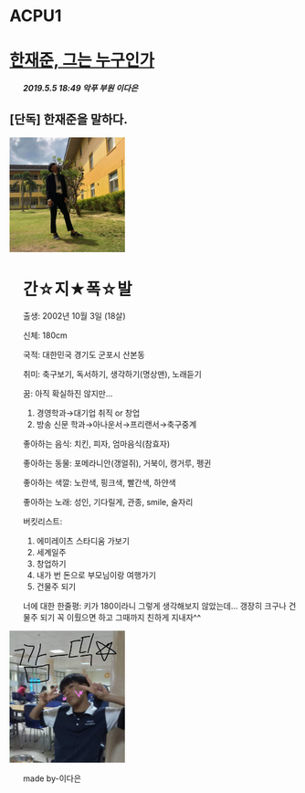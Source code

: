 # ACPU1
<html>
<head>
  
  <meta charset="utf-8">
</head>
<body>

  <h1><a href="index.html">한재준, 그는 누구인가</a></h1>
  <ol> <h5>2019.5.5 18:49 악푸 부원 이다은</h5> </ol>
  <h2>[단독] 한재준을 말하다.</h2>
  <img src="재준 한.jpg" width="40%">
  <ol><h1>간☆지★폭☆발</h1></ol>
<p>
<ol>출생: 2002년 10월 3일 (18살)</ol>
<ol>신체: 180cm</ol>
<ol>국적: 대한민국 경기도 군포시 산본동</ol>
<ol>취미: 축구보기, 독서하기, 생각하기(명상맨), 노래듣기</ol>
<ol>꿈: 아직 확실하진 않지만...
       <ol><li>경영학과→대기업 취직 or 창업</li>
      <li>방송 신문 학과→아나운서→프리랜서→축구중계</li></ol>
</ol>
<ol>좋아하는 음식: 치킨, 피자, 엄마음식(참효자)</ol>
<ol>좋아하는 동물: 포메라니안(갱얼쥐), 거북이, 캥거루, 펭귄</ol>
<ol>좋아하는 색깔: 노란색, 핑크색, 빨간색, 하얀색</ol>
<ol>좋아하는 노래: 성인, 기다릴게, 관종, smile, 술자리</ol>
<ol>버킷리스트:
  <ol><li>에미레이츠 스타디움 가보기</li>
  <li>세계일주</li>
  <li>창업하기</li>
  <li>내가 번 돈으로 부모님이랑 여행가기</li>
  <li>건물주 되기</li></ol>
  </ol>
<ol> 너에 대한 한줄평: 키가 180이라니 그렇게 생각해보지 않았는데... 갱장히 크구나 건물주 되기 꼭 이뤘으면 하고 그때까지 친하게 지내자^^</ol>
<img src="깜띡2.jpg" width="40%">
</body>
<ol>made by-이다은</ol>

</html>
